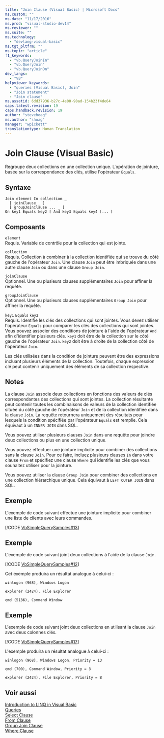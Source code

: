 ```yaml
---
title: "Join Clause (Visual Basic) | Microsoft Docs"
ms.custom: ""
ms.date: "11/17/2016"
ms.prod: "visual-studio-dev14"
ms.reviewer: ""
ms.suite: ""
ms.technology: 
  - "devlang-visual-basic"
ms.tgt_pltfrm: ""
ms.topic: "article"
f1_keywords: 
  - "vb.QueryJoinIn"
  - "vb.QueryJoin"
  - "vb.QueryJoinOn"
dev_langs: 
  - "VB"
helpviewer_keywords: 
  - "queries [Visual Basic], Join"
  - "Join statement"
  - "Join clause"
ms.assetid: 6dd37936-b27c-4e00-98ad-154b23f4de64
caps.latest.revision: 19
caps.handback.revision: 19
author: "stevehoag"
ms.author: "shoag"
manager: "wpickett"
translationtype: Human Translation
---
```

# Join Clause (Visual Basic)
Regroupe deux collections en une collection unique.  L'opération de jointure, basée sur la correspondance des clés, utilise l'opérateur `Equals`.  
  
## Syntaxe  
  
```  
Join element In collection _  
  [ joinClause _ ]   
  [ groupJoinClause ... _ ]   
On key1 Equals key2 [ And key3 Equals key4 [... ]  
```  
  
## Composants  
 `element`  
 Requis.  Variable de contrôle pour la collection qui est jointe.  
  
 `collection`  
 Requis.  Collection à combiner à la collection identifiée qui se trouve du côté gauche de l'opérateur `Join`.  Une clause `Join` peut être imbriquée dans une autre clause `Join` ou dans une clause `Group Join`.  
  
 `joinClause`  
 Optionnel.  Une ou plusieurs clauses supplémentaires `Join` pour affiner la requête.  
  
 `groupJoinClause`  
 Optionnel.  Une ou plusieurs clauses supplémentaires `Group Join` pour affiner la requête.  
  
 `key1` `Equals` `key2`  
 Requis.  Identifie les clés des collections qui sont jointes.  Vous devez utiliser l'opérateur `Equals` pour comparer les clés des collections qui sont jointes.  Vous pouvez associer des conditions de jointure à l'aide de l'opérateur `And` afin d'identifier plusieurs clés.  `key1` doit être de la collection sur le côté gauche de l'opérateur `Join`.  `key2` doit être à droite de la collection côté de l'opérateur `Join`.  
  
 Les clés utilisées dans la condition de jointure peuvent être des expressions incluant plusieurs éléments de la collection.  Toutefois, chaque expression clé peut contenir uniquement des éléments de sa collection respective.  
  
## Notes  
 La clause `Join` associe deux collections en fonctions des valeurs de clés correspondantes des collections qui sont jointes.  La collection résultante peut contenir toutes les combinaisons de valeurs de la collection identifiée située du côté gauche de l'opérateur `Join` et de la collection identifiée dans la clause `Join`.  La requête retournera uniquement des résultats pour lesquels la condition spécifiée par l'opérateur `Equals` est remplie.  Cela équivaut à un `INNER JOIN` dans SQL.  
  
 Vous pouvez utiliser plusieurs clauses `Join` dans une requête pour joindre deux collections ou plus en une collection unique.  
  
 Vous pouvez effectuer une jointure implicite pour combiner des collections sans la clause `Join`.  Pour ce faire, incluez plusieurs clauses `In` dans votre clause `From` et spécifiez une clause `Where` qui identifie les clés que vous souhaitez utiliser pour la jointure.  
  
 Vous pouvez utiliser la clause `Group Join` pour combiner des collections en une collection hiérarchique unique.  Cela équivaut à `LEFT OUTER JOIN` dans SQL.  
  
## Exemple  
 L'exemple de code suivant effectue une jointure implicite pour combiner une liste de clients avec leurs commandes.  
  
 [!CODE [VbSimpleQuerySamples#13](../CodeSnippet/VS_Snippets_VBCSharp/VbSimpleQuerySamples#13)]  
  
## Exemple  
 L'exemple de code suivant joint deux collections à l'aide de la clause `Join`.  
  
 [!CODE [VbSimpleQuerySamples#12](../CodeSnippet/VS_Snippets_VBCSharp/VbSimpleQuerySamples#12)]  
  
 Cet exemple produira un résultat analogue à celui\-ci :  
  
 `winlogon (968), Windows Logon`  
  
 `explorer (2424), File Explorer`  
  
 `cmd (5136), Command Window`  
  
## Exemple  
 L'exemple de code suivant joint deux collections en utilisant la clause `Join` avec deux colonnes clés.  
  
 [!CODE [VbSimpleQuerySamples#17](../CodeSnippet/VS_Snippets_VBCSharp/VbSimpleQuerySamples#17)]  
  
 L'exemple produira un résultat analogue à celui\-ci :  
  
 `winlogon (968), Windows Logon, Priority = 13`  
  
 `cmd (700), Command Window, Priority = 8`  
  
 `explorer (2424), File Explorer, Priority = 8`  
  
## Voir aussi  
 [Introduction to LINQ in Visual Basic](../../../visual-basic/programming-guide/language-features/linq/introduction-to-linq.md)   
 [Queries](../../../visual-basic/language-reference/queries/queries.md)   
 [Select Clause](../../../visual-basic/language-reference/queries/select-clause.md)   
 [From Clause](../../../visual-basic/language-reference/queries/from-clause.md)   
 [Group Join Clause](../../../visual-basic/language-reference/queries/group-join-clause.md)   
 [Where Clause](../../../visual-basic/language-reference/queries/where-clause.md)